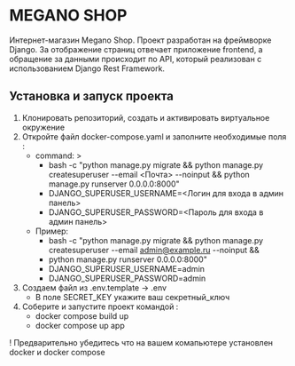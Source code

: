 # MEGANO SHOP

Интернет-магазин Megano Shop. Проект разработан на фреймворке Django. За отображение страниц отвечает приложение frontend,
а обращение за данными происходит по API, который реализован с использованием Django Rest Framework.

## Установка и запуск проекта

1. Клонировать репозиторий, создать и активировать виртуальное окружение
2. Откройте файл docker-compose.yaml и заполните необходимые поля :
   - command: > 
     - bash -c "python manage.py migrate && 
      python manage.py createsuperuser --email <Почта> --noinput && 
      python manage.py runserver 0.0.0.0:8000"
     - DJANGO_SUPERUSER_USERNAME=<Логин для входа в админ панель>
     - DJANGO_SUPERUSER_PASSWORD=<Пароль для входа в админ панель>
   - Пример: 
     - bash -c "python manage.py migrate && 
      python manage.py createsuperuser --email admin@example.ru --noinput && 
     - python manage.py runserver 0.0.0.0:8000"
     - DJANGO_SUPERUSER_USERNAME=admin
     - DJANGO_SUPERUSER_PASSWORD=admin
3. Создаем файл из .env.template -> .env
   - В поле SECRET_KEY укажите ваш секретный_ключ
4. Соберите и запустите проект командой :
   - docker compose build up
   - docker compose up app

! Предварительно убедитесь что на вашем комапьютере установлен docker и docker compose